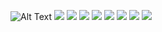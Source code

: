 ![Alt Text](Plats_från_ovan.png)
![](Låg_Vy_från_SO.png)
![](Plats_från_NO.png)
![](Plats_från_O.png)
![](Plats_från_S.png)
![](Plats_från_V.png)
![](Vy_Hotell_från_SO.png)
![](Vy_från_N.png)
![](Vy_från_SO.png)
